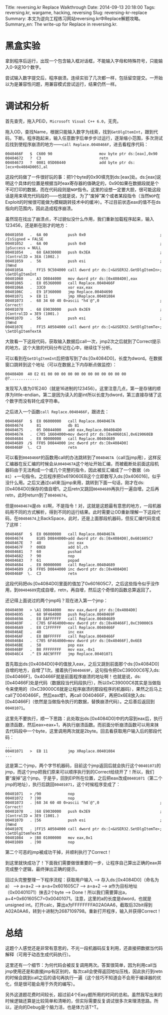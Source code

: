 Title: reversing.kr Replace Walkthrough
Date: 2014-09-13 20:18:00
Tags: reversing.kr, wargame, hacking, reversing
Slug: reversing-kr-replace
Summary: 本文为逆向工程练习网站reversing.kr中Replace解题攻略。
Summary_en: The write-up for Replace in reversing.kr.

# 黑盒实验 #
拿到程序后运行，出现一个包含输入框对话框，不能输入字母和特殊符号，只能输入0-9这10个数字。

尝试输入数字提交后，程序崩溃。连续实验了几次都一样，包括留空提交。一开始以为是兼容性问题，用兼容模式尝试运行，结果仍然一样。

# 调试和分析 #
首先查壳，拖入PEiD，`Microsoft Visual C++ 6.0`，无壳。

拖入OD，查找Name，根据只能输入数字为线索，找到`GetDlgItemInt`，跟到代码，下断。程序跑起来，输入任意数字后单步步过运行，逐渐缩小范围，多次测试后找到使程序崩溃的地方——`call Replace.0040466F`，进去看程序代码：

```x86asm
0040466F   $  C600 90                     mov byte ptr ds:[eax],0x90
00404672   ?  C3                          retn
00404673   ?  0081 05D08440               add byte ptr ds:[ecx+0x4084D005],al
```

这段代码做了一件很好玩的事：把1个byte的0x90填充到ds:[eax]处。ds:[eax]说明这个具体的位置是根据当时eax寄存器的值确定的，0x90如果在数据段就是个不可打印的数据，而在代码段则是`NOP`指令。这里的设想一定要大胆，很可能这段话是用来填充代码段的——也就是说，为了“废掉”某个或者某段指令（当然`NOP`在Exploit的时候很可能做为模糊跳转技术中的缓冲）。不过目前状态eax的值不在ds指向的范围内，因此造成程序崩溃。

虽然现在找出了崩溃点，不过貌似没什么作用，我们重新加载程序起来，输入123456，还是断在刚才的地方：

```x86asm
00401050   .  6A 00         push 0x0                                 ; /IsSigned = FALSE
00401052   .  6A 00         push 0x0                                 ; |pSuccess = NULL
00401054   .  68 EA030000   push 0x3EA                               ; |ControlID = 3EA (1002.)
00401059   .  56            push esi                                 ; |hWnd
0040105A   .  FF15 9C504000 call dword ptr ds:[<&USER32.GetDlgItemIn>; \GetDlgItemInt
00401060   .  A3 D0844000   mov dword ptr ds:[0x4084D0],eax
00401065   .  E8 05360000   call Replace.0040466F
0040106A   .  33C0          xor eax,eax
0040106C   .  E9 1F360000   jmp Replace.00404690
00401071   >  EB 11         jmp XReplace.00401084
00401073   .  68 34 60 40 0>ascii "h4`@",0                           ;  Correct!
00401078   .  68 E9030000   push 0x3E9                               ; |ControlID = 3E9 (1001.)
0040107D   .  56            push esi                                 ; |hWnd
0040107E   .  FF15 A0504000 call dword ptr ds:[<&USER32.SetDlgItemTe>; \SetDlgItemTextA
```

大致看一下这段代码，获取输入数据后call一次，jmp2次之后就到了Correct提示的地方。这个大致的代码分布记在心中，继续往下分析。

可以看到在`GetDlgItemInt`后把值写到了ds:[0x4084D0]，长度为dword。在数据窗口跳转到这个地址（可以在数据上下内存断点做监控）：

```no-highlight
004084D0  40 E2 01 00 00 00 00 00 00 00 00 00 00 00 00     @?.............
```

发现写入值为01E240（就是16进制的123456）。这里注意几点，第一是存储的顺序为little-endian，第二是因为读入的是int所以长度为dword，第三直接存储了这个数字而没有转化成字符串。

之后进入一个函数`call Replace.0040466F`，跟进去：

```x86asm
0040466F   $  E8 06000000   call Replace.0040467A
00404674      81            db 81
00404675   .  05 D0844000   add eax,Replace.004084D0
0040467A   .  C705 16604000>mov dword ptr ds:[0x406016],0x619060EB
00404684   .  E8 00000000   call Replace.00404689
00404689  /$  FF05 D0844000 inc dword ptr ds:[0x4084D0]
0040468F  \.  C3            retn
```

可以看到`0040466F`的函数用call的办法跳转到了`0040467A`（call当jmp用），这样反汇编器在反汇编的时候会从`0040467A`这个地址开始汇编，而被截断处前面这段机器码由于无法构成一个或几个完整的指令，因此被反汇编成了一个数据（`db 81`）+一句指令。之后程序把0x619060EB这个立即数写入ds:[0x406016]，似乎没什么用。之后又通过call来当jmp来用，跳转到下面一句话，刚才在ds:[0x4084D0]保存的值自增1。之后retn又跳回`00404689`再执行一遍自增。之后再retn，此时return到了`00404674`。

但是`00404674`是`db 81`啊，不是指令！对，这就是这题最有意思的地方，一段机器码用不同的方式解析，得到不同的运行结果。此时需要让OD重新理解一下这段代码，在`00404674`上BackSpace，此时，还是上面那段机器码，但反汇编代码变成了这样：

```x86asm
0040466F   $  E8 06000000   call Replace.0040467A
00404674      8105 D0844000>add dword ptr ds:[0x4084D0],0x601605C7
0040467E   ?  40            inc eax
0040467F   ?  00EB          add bl,ch
00404681   ?  60            pushad
00404682   ?  90            nop
00404683   ?  61            popad
00404684   .  E8 00000000   call Replace.00404689
00404689  /$  FF05 D0844000 inc dword ptr ds:[0x4084D0]
0040468F  \.  C3            retn
```

这段代码把ds:[0x4084D0]里面的值加了0x601605C7，之后这些指令似乎没作用，到`00404689`完成自增，retn，再自增，然后这个奇怪的函数总算返回了。

还记得上面说过的两个jmp吗？现在进入第一个jmp：

```x86asm
00404690   > \A1 D0844000   mov eax,dword ptr ds:[0x4084D0]
00404695   .  68 9F464000   push Replace.0040469F
0040469A   .  E8 EAFFFFFF   call Replace.00404689
0040469F   .  C705 6F464000>mov dword ptr ds:[0x40466F],0xC39000C6
004046A9   .  E8 C1FFFFFF   call Replace.0040466F
004046AE   .  40            inc eax
004046AF   .  E8 BBFFFFFF   call Replace.0040466F
004046B4   .  C705 6F464000>mov dword ptr ds:[0x40466F],0x6E8
004046BE   .  58            pop eax
004046BF   .  B8 FFFFFFFF   mov eax,-0x1
004046C4   .^ E9 A8C9FFFF   jmp Replace.00401071
```

首先取出ds:[0x4084D0]中的值放入eax，之后又跳到前面那个ds:[0x4084D0]自增的地方，自增了1次。接着执行`0040469F`，这句指令把0xC39000C6写入ds:[0x40466F]，0x40466F就是前面程序崩溃的地址啊！也就是说，ds:[0x40466F]处是代码（数据段当代码段执行），所以0xC39000C6其实是当做指令来使用的（0xC39000C6就是让程序崩溃的那段程序的机器码），果然之后马上call了0040466F。然后eax增1，再call 0040466F，再把0x6E8放入ds:[0x40466F]（依然是当做指令执行的数据，替换崩溃代码）。之后善后返回到`00401071`。

这里先不要执行，顺一下思路：此处取出ds:[0x4084D0]中的内容到eax后，执行崩溃函数，然后eax=eax+1，再执行崩溃函数。而前面分析崩溃函数可以用来抹去代码段中一个byte，这里调用两次就是2byte。回去看获取用户输入后的那段代码：

```x86asm
...
00401071   >  EB 11         jmp XReplace.00401084
...
```

这是第二个jmp，两个字节机器码，目前这个jmp返回后就会执行这个`00401071`的jmp，而这个jmp把我们原来可以顺序执行到的Correct给绕开了！所以，我们要“废掉”这个jmp。于是乎，回到EIP所在位置，之后把eax改成`00401071`（第二个jmp的地址），执行后跳回`00401071`，这个时候程序变成了：

```x86asm
00401071   > /90            nop
00401072   ? |90            nop
00401073   . |68 34 60 40 0>ascii "h4`@",0                           ;  Correct!
00401078   . |68 E9030000   push 0x3E9                               ; |ControlID = 3E9 (1001.)
0040107D   . |56            push esi                                 ; |hWnd
0040107E   . |FF15 A0504000 call dword ptr ds:[<&USER32.SetDlgItemTe>; \SetDlgItemTextA
00401084   > |B8 01000000   mov eax,0x1
00401089   . |90            nop
```

第二个可恶的jmp被成功干掉，并顺利执行了Correct！

到这里就快成功了！下面我们需要做很重要的一步，让程序自己算出正确的eax并完成整个逻辑，最终弹出正确的提示。

回过头完整整理一下程序流程：获取用户输入 --> 存入ds:[0x4084D0]（命名为a） --> a=a+2 --> a=a+0x601605C7 --> a=a+2 --> a作为目标地址（0x00401071）抹去2个byte --> Done！所以我们需要算出a，a+4+0x601605C7=0x00401071。注意，这里的a的长度是dword，也就是unsigned int。打开calc，算出a为FFFFFFFFA02A0AA6，截取后32bit得到A02A0AA6，转到十进制为2687109798。重新打开程序，输入并获得Correct！

# 总结 #
这题个人感觉还是非常有意思的，不光一段机器码反复利用，还直接把数据当代码解释（可用于动态生成代码执行）。

这里还有一个细节：为何代码会被反复调用两次。答案很简单，因为利用call当jmp使用还是和直接jmp有区别的，每次call会使得返回地址压栈，因此执行到retn的时候会跳到call之后的语句再执行一遍（这个技巧不知道会不会用于编译器的优化，但是很可能会用于外壳的编写）。

另外这道题花费时间较长，超过前4个Easy题所用的时间的总和。虽然我写出来的时候逻辑还算是比较简单和清晰的，但实际需要反复调试很多次来理清思路。所以，逆向的Debug是个脑力活，也是体力活T^T。
